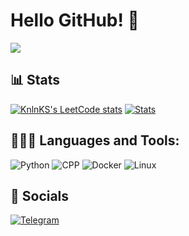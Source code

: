 # Hello GitHub! 👋
![](https://komarev.com/ghpvc/?username=rlate0&color=blue&style=flat)

## 📊 Stats
[![KnlnKS's LeetCode stats](https://leetcode-stats-six.vercel.app/?username=Rlate0)](https://github.com/KnlnKS/leetcode-stats)
[![Stats](https://github-readme-stats.vercel.app/api?username=rlate0&show_icons=true&theme=radical)](https://github-readme-stats.vercel.app/api?username=rlate0&show_icons=true&theme=radical)

 ## 👨🏻‍💻 Languages and Tools:
![Python](https://img.shields.io/badge/-python-090909?style=for-the-badge&logo=python)
![CPP](https://img.shields.io/badge/-c++-090909?style=for-the-badge&logo=cplusplus)
![Docker](https://img.shields.io/badge/-docker-090909?style=for-the-badge&logo=docker)
![Linux](https://img.shields.io/badge/-linux-090909?style=for-the-badge&logo=linux)

## 🔗 Socials
[![Telegram](https://img.shields.io/badge/-Telegram-090909?style=for-the-badge&logo=telegram)](https://t.me/rlate0)
